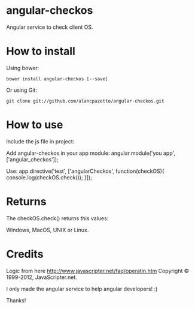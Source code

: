 angular-checkos
===============

Angular service to check client OS.

How to install
===============

Using bower:
```
bower install angular-checkos [--save]
```

Or using Git:
```
git clone git://github.com/alancpazetto/angular-checkos.git
```

How to use
===============

Include the js file in project:
<script type="text/javascript" src="path/to/angular-checkos-min.js"></script>

Add angular-checkos in your app module:
angular.module('you app', ['angular_checkos']);

Use:
app.directive('test', ['angularCheckos', function(checkOS){
	console.log(checkOS.check());
}]);

Returns
===============

The checkOS.check() returns this values:

Windows, MacOS, UNIX or Linux.

Credits
===============

Logic from here http://www.javascripter.net/faq/operatin.htm
Copyright © 1999-2012, JavaScripter.net.

I only made the angular service to help angular developers! :)

Thanks!